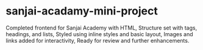 # sanjai-acadamy-mini-project
Completed frontend for Sanjai Academy with HTML, Structure set with tags, headings, and lists, Styled using inline styles and basic layout, Images and links added for interactivity, Ready for review and further enhancements.
